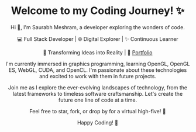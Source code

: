 <!DOCTYPE html>
<html lang="en">
<head>
  <meta charset="UTF-8">
  <meta name="viewport" content="width=device-width, initial-scale=1.0">  
</head>
<body>
  <h1 align="center">Welcome to my Coding Journey! ✨</h1>
  <p align="center">Hi 👋, I'm Saurabh Meshram, a developer exploring the wonders of code.</p>

  <p align="center">
    💻 Full Stack Developer | 🌐 Digital Explorer | ✨ Continuous Learner
  </p>
  
  <p align="center">
    🚀 Transforming Ideas into Reality | 🌟 <a href="https://saurabhs-portfolio.vercel.app/">Portfolio</a>
  </p>

 <p align="center">
  I'm currently immersed in graphics programming, learning OpenGL, OpenGL ES, WebGL, CUDA, and OpenCL. I'm passionate about these technologies and excited to work with them in future projects.
</p>


  <p align="center">
    Join me as I explore the ever-evolving landscapes of technology, from the latest frameworks to timeless software craftsmanship. Let's create the future one line of code at a time.
  </p>

  <p align="center">
    Feel free to star, fork, or drop by for a virtual high-five! 🚀
  </p>

  <p align="center">
    Happy Coding! 🖤
  </p>
</body>
</html>
